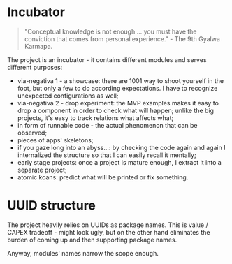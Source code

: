 
# Incubator

> "Conceptual knowledge is not enough ... you must have the conviction that comes from personal experience." - The 9th Gyalwa Karmapa.

The project is an incubator - it contains different modules and serves different purposes:

- via-negativa 1 - a showcase: there are 1001 way to shoot yourself in the foot, but only a few to do according expectations. I have to recognize unexpected configurations as well;
- via-negativa 2 - drop experiment: the MVP examples makes it easy to drop a component in order to check what will happen; unlike the big projects, it's easy to track relations what affects what;
- in form of runnable code - the actual phenomenon that can be observed;
- pieces of apps' skeletons;
- if you gaze long into an abyss...: by checking the code again and again I internalized the structure so that I can easily recall it mentally;
- early stage projects: once a project is mature enough, I extract it into a separate project;
- atomic koans: predict what will be printed or fix something.

# UUID structure

The project heavily relies on UUIDs as package names. This is value / CAPEX tradeoff - might look ugly, but on the other hand eliminates the burden of coming up and then supporting package names.

Anyway, modules' names narrow the scope enough.